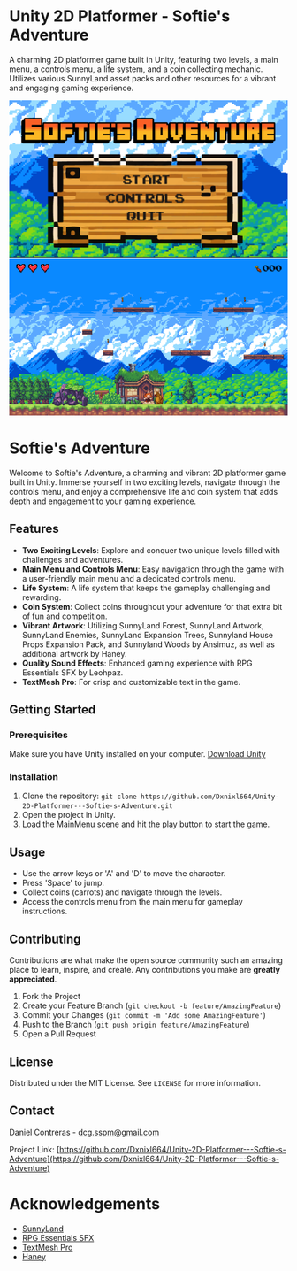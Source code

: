 # Unity 2D Platformer - Softie's Adventure

A charming 2D platformer game built in Unity, featuring two levels, a main menu, a controls menu, a life system, and a coin collecting mechanic. Utilizes various SunnyLand asset packs and other resources for a vibrant and engaging gaming experience.

![Preview image 1](https://github.com/Dxnixl664/Unity-2D-Platformer---Softie-s-Adventure/blob/main/image1.png)
![Preview image 2](https://github.com/Dxnixl664/Unity-2D-Platformer---Softie-s-Adventure/blob/main/image2.png)

# Softie's Adventure

Welcome to Softie's Adventure, a charming and vibrant 2D platformer game built in Unity. Immerse yourself in two exciting levels, navigate through the controls menu, and enjoy a comprehensive life and coin system that adds depth and engagement to your gaming experience.

## Features

- **Two Exciting Levels**: Explore and conquer two unique levels filled with challenges and adventures.
- **Main Menu and Controls Menu**: Easy navigation through the game with a user-friendly main menu and a dedicated controls menu.
- **Life System**: A life system that keeps the gameplay challenging and rewarding.
- **Coin System**: Collect coins throughout your adventure for that extra bit of fun and competition.
- **Vibrant Artwork**: Utilizing SunnyLand Forest, SunnyLand Artwork, SunnyLand Enemies, SunnyLand Expansion Trees, Sunnyland House Props Expansion Pack, and Sunnyland Woods by Ansimuz, as well as additional artwork by Haney.
- **Quality Sound Effects**: Enhanced gaming experience with RPG Essentials SFX by Leohpaz.
- **TextMesh Pro**: For crisp and customizable text in the game.
  
## Getting Started

### Prerequisites

Make sure you have Unity installed on your computer. [Download Unity](https://unity.com/download)

### Installation

1. Clone the repository: 
```git clone https://github.com/Dxnixl664/Unity-2D-Platformer---Softie-s-Adventure.git```
2. Open the project in Unity.
3. Load the MainMenu scene and hit the play button to start the game.

## Usage

- Use the arrow keys or 'A' and 'D' to move the character.
- Press 'Space' to jump.
- Collect coins (carrots) and navigate through the levels.
- Access the controls menu from the main menu for gameplay instructions.

## Contributing

Contributions are what make the open source community such an amazing place to learn, inspire, and create. Any contributions you make are **greatly appreciated**.

1. Fork the Project
2. Create your Feature Branch (`git checkout -b feature/AmazingFeature`)
3. Commit your Changes (`git commit -m 'Add some AmazingFeature'`)
4. Push to the Branch (`git push origin feature/AmazingFeature`)
5. Open a Pull Request

## License

Distributed under the MIT License. See `LICENSE` for more information.

## Contact

Daniel Contreras - dcg.sspm@gmail.com

Project Link: [https://github.com/Dxnixl664/Unity-2D-Platformer---Softie-s-Adventure](https://github.com/Dxnixl664/Unity-2D-Platformer---Softie-s-Adventure)

# Acknowledgements

- [SunnyLand](https://ansimuz.itch.io/)
- [RPG Essentials SFX](https://leohpaz.itch.io/)
- [TextMesh Pro](https://assetstore.unity.com/packages/essentials/beta-projects/textmesh-pro-84126)
- [Haney](https://www.instagram.com/haney.studio/)
